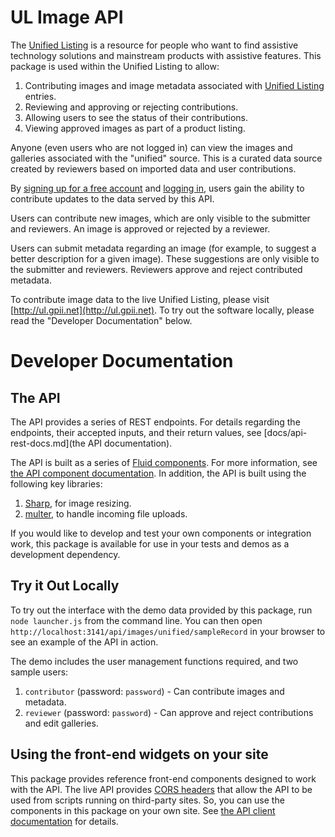 # UL Image API

The [Unified Listing](http://ul.gpii.net) is a resource for people who want to find assistive technology solutions and
mainstream products with assistive features.  This package is used within the Unified Listing to allow:

1. Contributing images and image metadata associated with [Unified Listing](http://ul.gpii.net/) entries.
2. Reviewing and approving or rejecting contributions.
3. Allowing users to see the status of their contributions.
4. Viewing approved images as part of a product listing.

Anyone (even users who are not logged in) can view the images and galleries associated with the "unified" source.  This
is a curated data source created by reviewers based on imported data and user contributions.

By [signing up for a free account](/api/user/signup) and [logging in](/api/user/login), users gain the ability to
contribute updates to the data served by this API.

Users can contribute new images, which are only visible to the submitter and reviewers.  An image is approved or
rejected by a reviewer.

Users can submit metadata regarding an image (for example, to suggest a better description for a given image).
These suggestions are only visible to the submitter and reviewers.  Reviewers approve and reject contributed metadata.

To contribute image data to the live Unified Listing, please visit [http://ul.gpii.net](http://ul.gpii.net).  To try out
the software locally, please read the "Developer Documentation" below.

# Developer Documentation

## The API

The API provides a series of REST endpoints.  For details regarding the endpoints, their accepted inputs, and their return
values, see [docs/api-rest-docs.md](the API documentation).

The API is built as a series of [Fluid components](http://fluidproject.org/). For more information, see
[the API component documentation](docs/api-component-docs.md).  In addition, the API is built using the following key
libraries:

1. [Sharp](http://sharp.dimens.io/), for image resizing.
2. [multer](https://www.npmjs.com/package/multer), to handle incoming file uploads.

If you would like to develop and test your own components or integration work, this package is available for use in your
tests and demos as a development dependency.

## Try it Out Locally

To try out the interface with the demo data provided by this package, run `node launcher.js` from the command line.  You
can then open `http://localhost:3141/api/images/unified/sampleRecord` in your browser to see an example of the API in
action.

The demo includes the user management functions required, and two sample users:

1. `contributor` (password: `password`) - Can contribute images and metadata.
2. `reviewer` (password: `password`) - Can approve and reject contributions and edit galleries.

## Using the front-end widgets on your site

This package provides reference front-end components designed to work with the API.  The live API provides 
[CORS headers](https://www.w3.org/TR/cors/) that allow the API to be used from scripts running on third-party sites. 
So, you can use the components in this package on your own site.  See [the API client documentation](docs/api-client-docs.md)
for details.

